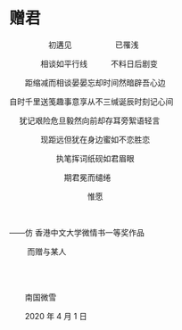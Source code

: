 # 赠君

　　　　　初遘见 　　　　　 已罹浅

　　　　相谈如平行线　　　不料日后剧变

　　距缩减而相谈晏晏忘却时间然暗辟吾心边

自时千里送笺趣事意享从不三缄诞辰时刻记心间

　 犹记艰险危旦毅然向前却存耳旁絮语轻言

　　　　现距远但犹在身边蜜如不恋胜恋

　　　　　　执笔挥词纸砚如君眉眼

　　　　　　　期君冕而缱绻

　　　　　　　　　　惟愿

<br>

——仿 香港中文大学微情书一等奖作品

　　 而赠与某人

<br>

<br>　　南国微雪

　　2020 年 4 月 1 日

